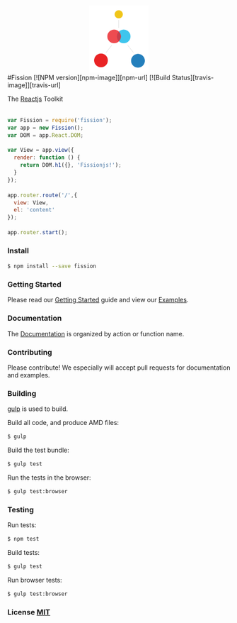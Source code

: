 <div align="center">
  <img src="https://raw.githubusercontent.com/fissionjs/artwork/master/logo.png" height="150px">
</div>
#Fission [![NPM version][npm-image]][npm-url]  [![Build Status][travis-image]][travis-url]

The [Reactjs](http://facebook.github.io/react/) Toolkit

```js

var Fission = require('fission');
var app = new Fission();
var DOM = app.React.DOM;

var View = app.view({
  render: function () {
    return DOM.h1({}, 'Fissionjs!');
  }
});

app.router.route('/',{
  view: View,
  el: 'content'
});

app.router.start();

```


### Install
```bash
$ npm install --save fission
```

### Getting Started
Please read our [Getting Started](docs/gettingStarted.md) guide and view our [Examples](https://github.com/fissionjs/examples).

### Documentation
The [Documentation](docs/README.md) is organized by action or function name.

### Contributing
Please contribute! We especially will accept pull requests for documentation and examples.

### Building
[gulp](http://gulpjs.com) is used to build.

Build all code, and produce AMD files:
```bash
$ gulp
```
Build the test bundle:
```bash
$ gulp test
```
Run the tests in the browser:
```bash
$ gulp test:browser
```

### Testing

Run tests:
```bash
$ npm test
```
Build tests:
```bash
$ gulp test
```
Run browser tests:
```bash
$ gulp test:browser
```



[travis-url]: https://travis-ci.org/fissionjs/fission
[travis-image]: https://travis-ci.org/fissionjs/fission.png?branch=master

[npm-url]: https://npmjs.org/package/fission
[npm-image]: http://img.shields.io/npm/v/fission.svg


### License [MIT](LICENSE.md)
